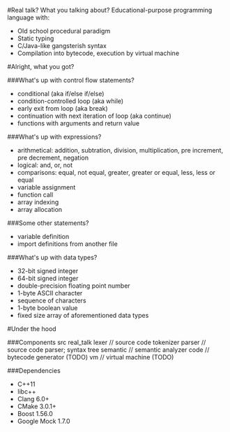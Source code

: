 #Real talk? What you talking about?
Educational-purpose programming language with:
- Old school procedural paradigm
- Static typing
- C/Java-like gangsterish syntax
- Compilation into bytecode, execution by virtual machine

#Alright, what you got?

###What's up with control flow statements?
- conditional (aka if/else if/else)
- condition-controlled loop (aka while)
- early exit from loop (aka break)
- continuation with next iteration of loop (aka continue)
- functions with arguments and return value

###What's up with expressions?
- arithmetical: addition, subtration, division, multiplication, pre increment, pre decrement, negation
- logical: and, or, not
- comparisons: equal, not equal, greater, greater or equal, less, less or equal
- variable assignment
- function call
- array indexing
- array allocation

###Some other statements?
- variable definition
- import definitions from another file

###What's up with data types?
- 32-bit signed integer
- 64-bit signed integer
- double-precision floating point number
- 1-byte ASCII character
- sequence of characters
- 1-byte boolean value
- fixed size array of aforementioned data types

#Under the hood

###Components
    src
        real_talk
            lexer // source code tokenizer
            parser // source code parser; syntax tree
            semantic // semantic analyzer
            code // bytecode generator (TODO)
            vm // virtual machine (TODO)

###Dependencies
- C++11
- libc++
- Clang 6.0+
- CMake 3.0.1+
- Boost 1.56.0
- Google Mock 1.7.0
